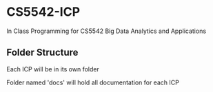 # CS5542-ICP
In Class Programming for CS5542 Big Data Analytics and Applications

## Folder Structure

Each ICP will be in its own folder

Folder named 'docs' will hold all documentation for each ICP
